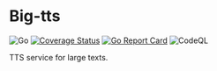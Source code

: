 # Big-tts

![Go](https://github.com/airenas/big-tts/workflows/Go/badge.svg) [![Coverage Status](https://coveralls.io/repos/github/airenas/big-tts/badge.svg?branch=main)](https://coveralls.io/github/airenas/big-tts?branch=main) [![Go Report Card](https://goreportcard.com/badge/github.com/airenas/big-tts)](https://goreportcard.com/report/github.com/airenas/big-tts) ![CodeQL](https://github.com/airenas/big-tts/workflows/CodeQL/badge.svg)


TTS service for large texts.

